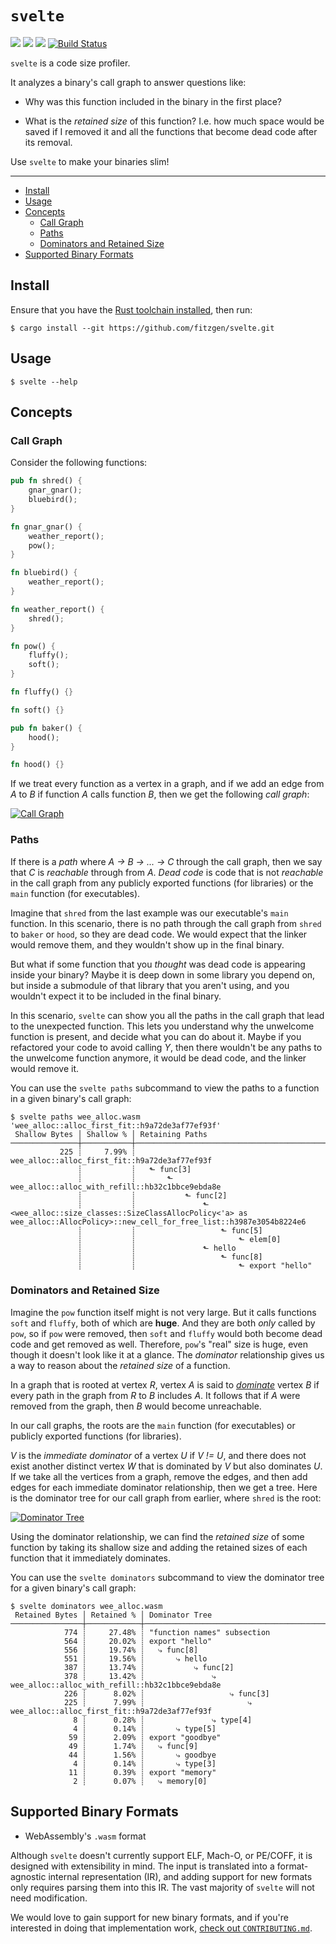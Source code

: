 # `svelte`

[![](https://docs.rs/svelte/badge.svg)](https://docs.rs/svelte/)
[![](https://img.shields.io/crates/v/svelte.svg)](https://crates.io/crates/svelte)
[![](https://img.shields.io/crates/d/svelte.svg)](https://crates.io/crates/svelte)
[![Build Status](https://travis-ci.org/fitzgen/svelte.svg?branch=master)](https://travis-ci.org/fitzgen/svelte)

`svelte` is a code size profiler.

It analyzes a binary's call graph to answer questions like:

* Why was this function included in the binary in the first place?

* What is the *retained size* of this function? I.e. how much space would be
  saved if I removed it and all the functions that become dead code after its
  removal.

Use `svelte` to make your binaries slim!

--------------------------------------------------------------------------------

<!-- START doctoc generated TOC please keep comment here to allow auto update -->
<!-- DON'T EDIT THIS SECTION, INSTEAD RE-RUN doctoc TO UPDATE -->


- [Install](#install)
- [Usage](#usage)
- [Concepts](#concepts)
  - [Call Graph](#call-graph)
  - [Paths](#paths)
  - [Dominators and Retained Size](#dominators-and-retained-size)
- [Supported Binary Formats](#supported-binary-formats)

<!-- END doctoc generated TOC please keep comment here to allow auto update -->

## Install

Ensure that you have the [Rust toolchain installed](https://www.rust-lang.org/),
then run:

```
$ cargo install --git https://github.com/fitzgen/svelte.git
```

## Usage

```
$ svelte --help
```

## Concepts

### Call Graph

Consider the following functions:

```rust
pub fn shred() {
    gnar_gnar();
    bluebird();
}

fn gnar_gnar() {
    weather_report();
    pow();
}

fn bluebird() {
    weather_report();
}

fn weather_report() {
    shred();
}

fn pow() {
    fluffy();
    soft();
}

fn fluffy() {}

fn soft() {}

pub fn baker() {
    hood();
}

fn hood() {}
```

If we treat every function as a vertex in a graph, and if we add an edge from
*A* to *B* if function *A* calls function *B*, then we get the following *call
graph*:

[<img alt="Call Graph" src="./call-graph.svg"/>](./call-graph.svg)

### Paths

If there is a *path* where *A → B → ... → C* through the call graph, then we say
that *C* is *reachable* through from *A*. *Dead code* is code that is not
*reachable* in the call graph from any publicly exported functions (for
libraries) or the `main` function (for executables).

Imagine that `shred` from the last example was our executable's `main`
function. In this scenario, there is no path through the call graph from `shred`
to `baker` or `hood`, so they are dead code. We would expect that the linker
would remove them, and they wouldn't show up in the final binary.

But what if some function that you *thought* was dead code is appearing inside
your binary? Maybe it is deep down in some library you depend on, but inside a
submodule of that library that you aren't using, and you wouldn't expect it to
be included in the final binary.

In this scenario, `svelte` can show you all the paths in the call graph that
lead to the unexpected function. This lets you understand why the unwelcome
function is present, and decide what you can do about it. Maybe if you
refactored your code to avoid calling *Y*, then there wouldn't be any paths to
the unwelcome function anymore, it would be dead code, and the linker would
remove it.

You can use the `svelte paths` subcommand to view the paths to a function in a
given binary's call graph:

```
$ svelte paths wee_alloc.wasm 'wee_alloc::alloc_first_fit::h9a72de3af77ef93f'
 Shallow Bytes │ Shallow % │ Retaining Paths
───────────────┼───────────┼───────────────────────────────────────────────────────────────────────────────────────────────────────────────────────────────────────────
           225 ┊     7.99% ┊ wee_alloc::alloc_first_fit::h9a72de3af77ef93f
               ┊           ┊   ⬑ func[3]
               ┊           ┊       ⬑ wee_alloc::alloc_with_refill::hb32c1bbce9ebda8e
               ┊           ┊           ⬑ func[2]
               ┊           ┊               ⬑ <wee_alloc::size_classes::SizeClassAllocPolicy<'a> as wee_alloc::AllocPolicy>::new_cell_for_free_list::h3987e3054b8224e6
               ┊           ┊                   ⬑ func[5]
               ┊           ┊                       ⬑ elem[0]
               ┊           ┊               ⬑ hello
               ┊           ┊                   ⬑ func[8]
               ┊           ┊                       ⬑ export "hello"
```

### Dominators and Retained Size

Imagine the `pow` function itself might is not very large. But it calls
functions `soft` and `fluffy`, both of which are **huge**. And they are both
*only* called by `pow`, so if `pow` were removed, then `soft` and `fluffy` would
both become dead code and get removed as well. Therefore, `pow`'s "real" size is
huge, even though it doesn't look like it at a glance. The *dominator*
relationship gives us a way to reason about the *retained size* of a function.

In a graph that is rooted at vertex *R*, vertex *A* is said to
[*dominate*][dominators] vertex *B* if every path in the graph from *R* to *B*
includes *A*. It follows that if *A* were removed from the graph, then *B* would
become unreachable.

In our call graphs, the roots are the `main` function (for executables) or
publicly exported functions (for libraries).

*V* is the *immediate dominator* of a vertex *U* if *V != U*, and there does not
exist another distinct vertex *W* that is dominated by *V* but also dominates
*U*. If we take all the vertices from a graph, remove the edges, and then add
edges for each immediate dominator relationship, then we get a tree. Here is the
dominator tree for our call graph from earlier, where `shred` is the root:

[<img alt="Dominator Tree" src="./dominator-tree.svg"/>](./dominator-tree.svg)

Using the dominator relationship, we can find the *retained size* of some
function by taking its shallow size and adding the retained sizes of each
function that it immediately dominates.

You can use the `svelte dominators` subcommand to view the dominator tree for a
given binary's call graph:

```
$ svelte dominators wee_alloc.wasm
 Retained Bytes │ Retained % │ Dominator Tree
────────────────┼────────────┼────────────────────────────────────────────────────────────────────────
            774 ┊     27.48% ┊ "function names" subsection
            564 ┊     20.02% ┊ export "hello"
            556 ┊     19.74% ┊   ⤷ func[8]
            551 ┊     19.56% ┊       ⤷ hello
            387 ┊     13.74% ┊           ⤷ func[2]
            378 ┊     13.42% ┊               ⤷ wee_alloc::alloc_with_refill::hb32c1bbce9ebda8e
            226 ┊      8.02% ┊                   ⤷ func[3]
            225 ┊      7.99% ┊                       ⤷ wee_alloc::alloc_first_fit::h9a72de3af77ef93f
              8 ┊      0.28% ┊               ⤷ type[4]
              4 ┊      0.14% ┊       ⤷ type[5]
             59 ┊      2.09% ┊ export "goodbye"
             49 ┊      1.74% ┊   ⤷ func[9]
             44 ┊      1.56% ┊       ⤷ goodbye
              4 ┊      0.14% ┊       ⤷ type[3]
             11 ┊      0.39% ┊ export "memory"
              2 ┊      0.07% ┊   ⤷ memory[0]
```

[dominators]: https://en.wikipedia.org/wiki/Dominator_(graph_theory)

## Supported Binary Formats

* WebAssembly's `.wasm` format

Although `svelte` doesn't currently support ELF, Mach-O, or PE/COFF, it is
designed with extensibility in mind. The input is translated into a
format-agnostic internal representation (IR), and adding support for new formats
only requires parsing them into this IR. The vast majority of `svelte` will not
need modification.

We would love to gain support for new binary formats, and if you're interested
in doing that implementation work, [check out
`CONTRIBUTING.md`](./CONTRIBUTING.md).
